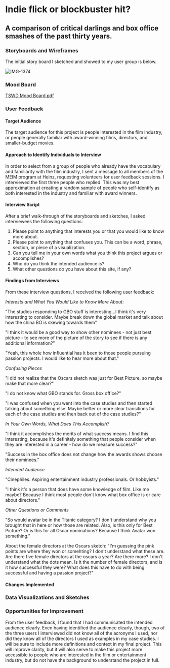 # Indie flick or blockbuster hit?
## A comparison of critical darlings and box office smashes of the past thirty years.

### Storyboards and Wireframes

The initial story board I sketched and showed to my user group is below. 

![IMG-1374](https://user-images.githubusercontent.com/54897462/66157154-26a90180-e5f1-11e9-8629-f16f53c2f854.JPG)


### Mood Board

[TSWD Mood Board.pdf](https://github.com/shannonlouisekirk/Kirk-Portfolio/files/3685728/TSWD.Mood.Board.pdf)

### User Feedback
#### Target Audience
The target audience for this project is people interested in the film industry, or people generally familiar with award-winning films,  directors, and smaller-budget movies.

#### Approach to Identify Individuals to Interview
In order to select from a group of people who already have the vocabulary and familiarity with the film industry, I sent a message to all members of the MEIM program at Heinz, requesting volunteers for user feedback sessions. I interviewed the first three people who replied.  This was my best approximation at creating a random sample of people who self-identify as both interested in the industry and familiar with award winners.  

#### Interview Script
After a brief walk-through of the storyboards and sketches, I asked interviewees the following questions:

1. Please point to anything that interests you or that you would like to know more about.
2. Please point to anything that confuses you. This can be a word, phrase, section, or piece of a visualization.
3. Can you tell me in your own words what you think this project argues or accomplishes?
4. Who do you think the intended audience is?
5. What other questions do you have about this site, if any?

#### Findings from Interviews

From these interview questions, I received the following user feedback:

*Interests and What You Would Like to Know More About:*

"The studios responding to GBO stuff is interesting...I think it's very interesting to consider. Maybe break down the global market and talk about how the china BO is skewing towards them"

"I think it would be a good way to show other nominees - not just best picture - to see more of the picture of the story to see if there is any additional information?"

"Yeah, this whole how influential has it been to those people pursuing passion projects. I would like to hear more about that."

*Confusing Pieces*

"I did not realize that the Oscars sketch was just for Best Picture, so maybe make that more clear?"

"I do not know what GBO stands for. Gross box office?"

"I was confused when you went into the case studies and then started talking about something else. Maybe better or more clear transitions for each of the case studies and then back out of the case studies?"


*In Your Own Words, What Does This Accomplish?*

"I think it accomplishes the merits of what success means. I find this interesting, because it's definitely something that people consider when they are interested in a career - how do we measure success?"

"Success in the box office does not change how the awards shows choose their nominees."

*Intended Audience*

"Cinephiles. Aspiring entertainment industry professionals. Or hobbyists."

"I think it's a person that does have some knowledge of film. Like me maybe? Because I think most people don't know what box office is or care about directors."

*Other Questions or Comments*

"So would avatar be in the Titanic category? I don't understand why you brought that in here or how those are related. Also, is this only for Best Picture? Or is this for all Oscar nominations? Because I think Avatar won something."

About the female directors at the Oscars sketch: "I'm guessing the pink points are where they won or somehting? I don't understand what these are. Are there five female directors at the oscars a year? Are there more? I don't understand what the dots mean. Is it the number of female directors, and is it how successful they were? What does this have to do with being successful and having a passion project?"


#### Changes Implemented

### Data Visualizations and Sketches

### Opportunities for Improvement

From the user feedback, I found that I had communicated the intended audience clearly. Even having identified the audience clearly, though, two of the three users I interviewed did not know all of the acronyms I used, nor did they know all of the directors I used as examples in my case studies. I will be sure to include more definitions and context in my final project. This will improve clarity, but it will also serve to make this project more accessible to people who are interested in the film or entertainment industry, but do not have the background to understand the project in full.  

